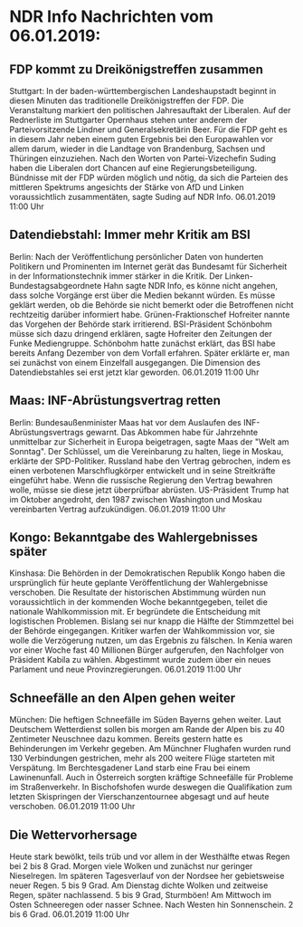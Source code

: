 # NDR Info Nachrichten vom 06.01.2019:


## FDP kommt zu Dreikönigstreffen zusammen
Stuttgart: In der baden-württembergischen Landeshaupstadt beginnt in diesen Minuten das traditionelle Dreikönigstreffen der FDP. Die Veranstaltung markiert den politischen Jahresauftakt der Liberalen. Auf der Rednerliste im Stuttgarter Opernhaus stehen unter anderem der Parteivorsitzende Lindner und Generalsekretärin Beer. Für die FDP geht es in diesem Jahr neben einem guten Ergebnis bei den Europawahlen vor allem darum, wieder in die Landtage von Brandenburg, Sachsen und Thüringen einzuziehen. Nach den Worten von Partei-Vizechefin Suding haben die Liberalen dort Chancen auf eine Regierungsbeteiligung. Bündnisse mit der FDP würden möglich und nötig, da sich die Parteien des mittleren Spektrums angesichts der Stärke von AfD und Linken voraussichtlich zusammentäten, sagte Suding auf NDR Info. 06.01.2019 11:00 Uhr 

## Datendiebstahl: Immer mehr Kritik am BSI
Berlin: Nach der Veröffentlichung persönlicher Daten von hunderten Politikern und Prominenten im Internet gerät das Bundesamt für Sicherheit in der Informationstechnik immer stärker in die Kritik. Der Linken-Bundestagsabgeordnete Hahn sagte NDR Info, es könne nicht angehen, dass solche Vorgänge erst über die Medien bekannt würden. Es müsse geklärt werden, ob die Behörde sie nicht bemerkt oder die Betroffenen nicht rechtzeitig darüber informiert habe. Grünen-Fraktionschef Hofreiter nannte das Vorgehen der Behörde stark irritierend. BSI-Präsident Schönbohm müsse sich dazu dringend erklären, sagte Hofreiter den Zeitungen der Funke Mediengruppe. Schönbohm hatte zunächst erklärt, das BSI habe bereits Anfang Dezember von dem Vorfall erfahren. Später erklärte er, man sei zunächst von einem Einzelfall ausgegangen. Die Dimension des Datendiebstahles sei erst jetzt klar geworden. 06.01.2019 11:00 Uhr 

## Maas: INF-Abrüstungsvertrag retten
Berlin: Bundesaußenminister Maas hat vor dem Auslaufen des INF-Abrüstungsvertrags gewarnt. Das Abkommen habe für Jahrzehnte unmittelbar zur Sicherheit in Europa beigetragen, sagte Maas der "Welt am Sonntag". Der Schlüssel, um die Vereinbarung zu halten, liege in Moskau, erklärte der SPD-Politiker. Russland habe den Vertrag gebrochen, indem es einen verbotenen Marschflugkörper entwickelt und in seine Streitkräfte eingeführt habe. Wenn die russische Regierung den Vertrag bewahren wolle, müsse sie diese jetzt überprüfbar abrüsten. US-Präsident Trump hat im Oktober angedroht, den 1987 zwischen Washington und Moskau vereinbarten Vertrag aufzukündigen. 06.01.2019 11:00 Uhr 

## Kongo: Bekanntgabe des Wahlergebnisses später
Kinshasa: 	Die Behörden in der Demokratischen Republik Kongo haben die ursprünglich für heute geplante Veröffentlichung der Wahlergebnisse verschoben. Die Resultate der historischen Abstimmung würden nun voraussichtlich in der kommenden Woche bekanntgegeben, teilet die nationale Wahlkommission mit. Er begründete die Entscheidung mit logistischen Problemen. Bislang sei nur knapp die Hälfte der Stimmzettel bei der Behörde eingegangen. Kritiker warfen der Wahlkommission vor, sie wolle die Verzögerung nutzen, um das Ergebnis zu fälschen. In Kenia waren vor einer Woche fast 40 Millionen Bürger aufgerufen, den Nachfolger von Präsident Kabila zu wählen. Abgestimmt wurde zudem über ein neues Parlament und neue Provinzregierungen. 06.01.2019 11:00 Uhr 

## Schneefälle an den Alpen gehen weiter
München: 	Die heftigen Schneefälle im Süden Bayerns gehen weiter. Laut Deutschem Wetterdienst sollen bis morgen am Rande der Alpen bis zu 40 Zentimeter Neuschnee dazu kommen. Bereits gestern hatte es Behinderungen im Verkehr gegeben. Am Münchner Flughafen wurden rund 130 Verbindungen gestrichen, mehr als 200 weitere Flüge starteten mit Verspätung. Im Berchtesgadener Land starb eine Frau bei einem Lawinenunfall. Auch in Österreich sorgten kräftige Schneefälle für Probleme im Straßenverkehr. In Bischofshofen wurde deswegen die Qualifikation zum letzten Skispringen der Vierschanzentournee abgesagt und auf heute verschoben. 06.01.2019 11:00 Uhr 

## Die Wettervorhersage
Heute stark bewölkt, teils trüb und vor allem in der Westhälfte etwas Regen bei 2 bis 8 Grad. Morgen viele Wolken und zunächst nur geringer Nieselregen. Im späteren Tagesverlauf von der Nordsee her gebietsweise neuer Regen. 5 bis 9 Grad. Am Dienstag dichte Wolken und zeitweise Regen, später nachlassend. 5 bis 9 Grad, Sturmböen! Am Mittwoch im Osten Schneeregen oder nasser Schnee. Nach Westen hin Sonnenschein. 2 bis 6 Grad. 06.01.2019 11:00 Uhr 
